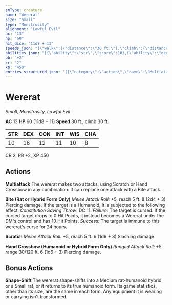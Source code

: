 ```yaml
---
smType: creature
name: "Wererat"
size: "Small"
type: "Monstrosity"
alignment: "Lawful Evil"
ac: "13"
hp: "60"
hit_dice: "11d8 + 11"
speeds_json: "{\"walk\":{\"distance\":\"30 ft.\"},\"climb\":{\"distance\":\"30 ft.\"}}"
abilities_json: "[{\"ability\":\"str\",\"score\":10},{\"ability\":\"dex\",\"score\":16},{\"ability\":\"con\",\"score\":12},{\"ability\":\"int\",\"score\":11},{\"ability\":\"wis\",\"score\":10},{\"ability\":\"cha\",\"score\":8}]"
pb: "+2"
cr: "2"
xp: "450"
entries_structured_json: "[{\"category\":\"action\",\"name\":\"Multiattack\",\"text\":\"The wererat makes two attacks, using Scratch or Hand Crossbow in any combination. It can replace one attack with a Bite attack.\"},{\"category\":\"action\",\"name\":\"Bite (Rat or Hybrid Form Only)\",\"text\":\"*Melee Attack Roll:* +5, reach 5 ft. 8 (2d4 + 3) Piercing damage. If the target is a Humanoid, it is subjected to the following effect. *Constitution Saving Throw*: DC 11. *Failure:*  The target is cursed. If the cursed target drops to 0 Hit Points, it instead becomes a Wererat under the DM's control and has 10 Hit Points. *Success:*  The target is immune to this wererat's curse for 24 hours.\"},{\"category\":\"action\",\"name\":\"Scratch\",\"text\":\"*Melee Attack Roll:* +5, reach 5 ft. 6 (1d6 + 3) Slashing damage.\"},{\"category\":\"action\",\"name\":\"Hand Crossbow (Humanoid or Hybrid Form Only)\",\"text\":\"*Ranged Attack Roll:* +5, range 30/120 ft. 6 (1d6 + 3) Piercing damage.\"},{\"category\":\"bonus\",\"name\":\"Shape-Shift\",\"text\":\"The wererat shape-shifts into a Medium rat-humanoid hybrid or a Small rat, or it returns to its true humanoid form. Its game statistics, other than its size, are the same in each form. Any equipment it is wearing or carrying isn't transformed.\"}]"
---
```


# Wererat
*Small, Monstrosity, Lawful Evil*

**AC** 13
**HP** 60 (11d8 + 11)
**Speed** 30 ft., climb 30 ft.

| STR | DEX | CON | INT | WIS | CHA |
| --- | --- | --- | --- | --- | --- |
| 10 | 16 | 12 | 11 | 10 | 8 |

CR 2, PB +2, XP 450

## Actions

**Multiattack**
The wererat makes two attacks, using Scratch or Hand Crossbow in any combination. It can replace one attack with a Bite attack.

**Bite (Rat or Hybrid Form Only)**
*Melee Attack Roll:* +5, reach 5 ft. 8 (2d4 + 3) Piercing damage. If the target is a Humanoid, it is subjected to the following effect. *Constitution Saving Throw*: DC 11. *Failure:*  The target is cursed. If the cursed target drops to 0 Hit Points, it instead becomes a Wererat under the DM's control and has 10 Hit Points. *Success:*  The target is immune to this wererat's curse for 24 hours.

**Scratch**
*Melee Attack Roll:* +5, reach 5 ft. 6 (1d6 + 3) Slashing damage.

**Hand Crossbow (Humanoid or Hybrid Form Only)**
*Ranged Attack Roll:* +5, range 30/120 ft. 6 (1d6 + 3) Piercing damage.

## Bonus Actions

**Shape-Shift**
The wererat shape-shifts into a Medium rat-humanoid hybrid or a Small rat, or it returns to its true humanoid form. Its game statistics, other than its size, are the same in each form. Any equipment it is wearing or carrying isn't transformed.
